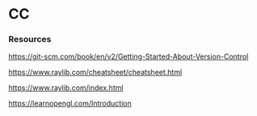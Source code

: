 # CC

### Resources

https://git-scm.com/book/en/v2/Getting-Started-About-Version-Control

https://www.raylib.com/cheatsheet/cheatsheet.html

https://www.raylib.com/index.html

https://learnopengl.com/Introduction
